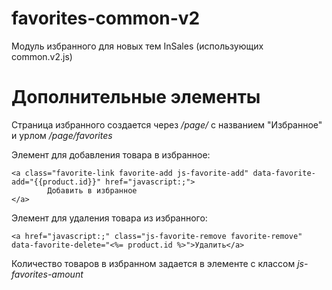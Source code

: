 # favorites-common-v2
Модуль избранного для новых тем InSales (использующих common.v2.js)

# Дополнительные элементы

Страница избранного создается через */page/* с названием "Избранное" и урлом */page/favorites*

Элемент для добавления товара в избранное:
```
<a class="favorite-link favorite-add js-favorite-add" data-favorite-add="{{product.id}}" href="javascript:;">
        Добавить в избранное
</a>
```

Элемент для удаления товара из избранного:
```
<a href="javascript:;" class="js-favorite-remove favorite-remove" data-favorite-delete="<%= product.id %>">Удалить</a>
```

Количество товаров в избранном задается в элементе с классом *js-favorites-amount*
